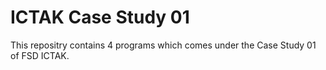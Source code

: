 # ICTAK Case Study 01
This repositry contains 4 programs which comes under the Case Study 01 of FSD ICTAK.
